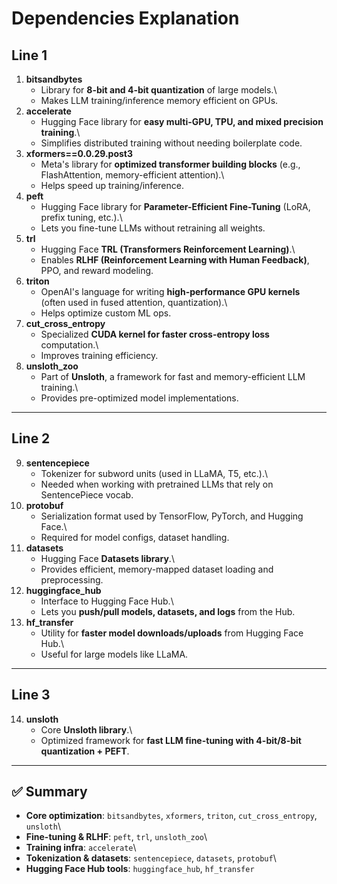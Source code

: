 # Dependencies Explanation

## Line 1

1.  **bitsandbytes**
    - Library for **8-bit and 4-bit quantization** of large models.\
    - Makes LLM training/inference memory efficient on GPUs.
2.  **accelerate**
    - Hugging Face library for **easy multi-GPU, TPU, and mixed
      precision training**.\
    - Simplifies distributed training without needing boilerplate
      code.
3.  **xformers==0.0.29.post3**
    - Meta's library for **optimized transformer building blocks**
      (e.g., FlashAttention, memory-efficient attention).\
    - Helps speed up training/inference.
4.  **peft**
    - Hugging Face library for **Parameter-Efficient Fine-Tuning**
      (LoRA, prefix tuning, etc.).\
    - Lets you fine-tune LLMs without retraining all weights.
5.  **trl**
    - Hugging Face **TRL (Transformers Reinforcement Learning)**.\
    - Enables **RLHF (Reinforcement Learning with Human Feedback)**,
      PPO, and reward modeling.
6.  **triton**
    - OpenAI's language for writing **high-performance GPU kernels**
      (often used in fused attention, quantization).\
    - Helps optimize custom ML ops.
7.  **cut_cross_entropy**
    - Specialized **CUDA kernel for faster cross-entropy loss**
      computation.\
    - Improves training efficiency.
8.  **unsloth_zoo**
    - Part of **Unsloth**, a framework for fast and memory-efficient
      LLM training.\
    - Provides pre-optimized model implementations.

---

## Line 2

9.  **sentencepiece**
    - Tokenizer for subword units (used in LLaMA, T5, etc.).\
    - Needed when working with pretrained LLMs that rely on
      SentencePiece vocab.
10. **protobuf**
    - Serialization format used by TensorFlow, PyTorch, and Hugging
      Face.\
    - Required for model configs, dataset handling.
11. **datasets**
    - Hugging Face **Datasets library**.\
    - Provides efficient, memory-mapped dataset loading and
      preprocessing.
12. **huggingface_hub**
    - Interface to Hugging Face Hub.\
    - Lets you **push/pull models, datasets, and logs** from the Hub.
13. **hf_transfer**
    - Utility for **faster model downloads/uploads** from Hugging Face
      Hub.\
    - Useful for large models like LLaMA.

---

## Line 3

14. **unsloth**
    - Core **Unsloth library**.\
    - Optimized framework for **fast LLM fine-tuning with 4-bit/8-bit
      quantization + PEFT**.

---

## ✅ Summary

- **Core optimization**: `bitsandbytes`, `xformers`, `triton`,
  `cut_cross_entropy`, `unsloth`\
- **Fine-tuning & RLHF**: `peft`, `trl`, `unsloth_zoo`\
- **Training infra**: `accelerate`\
- **Tokenization & datasets**: `sentencepiece`, `datasets`,
  `protobuf`\
- **Hugging Face Hub tools**: `huggingface_hub`, `hf_transfer`
